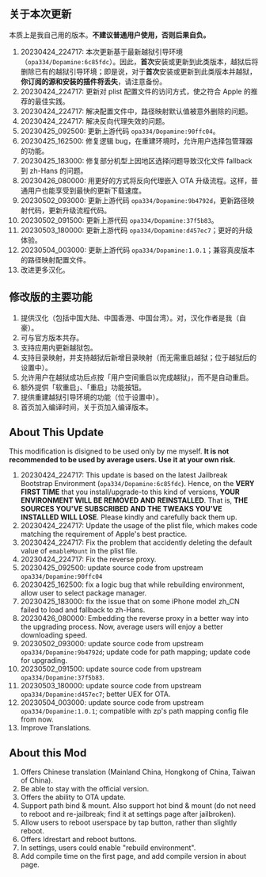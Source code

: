 ## 关于本次更新

本质上是我自己用的版本。**不建议普通用户使用，否则后果自负。**

1. 20230424_224717: 本次更新基于最新越狱引导环境（`opa334/Dopamine:6c85fdc`）。因此，**首次**安装或更新到此类版本，越狱后将删除已有的越狱引导环境；即是说，对于**首次**安装或更新到此类版本并越狱，**你订阅的源和安装的插件将丢失**，请注意备份。
2. 20230424_224717: 更新对 plist 配置文件的访问方式，使之符合 Apple 的推荐的最佳实践。
3. 20230424_224717: 解决配置文件中，路径映射默认值被意外删除的问题。
4. 20230424_224717: 解决反向代理失效的问题。
5. 20230425_092500: 更新上游代码 `opa334/Dopamine:90ffc04`。
6. 20230425_162500: 修复逻辑 bug，在重建环境时，允许用户选择包管理器的功能。
7. 20230425_183000: 修复部分机型上因地区选择问题导致汉化文件 fallback 到 zh-Hans 的问题。
8. 20230426_080000: 用更好的方式将反向代理嵌入 OTA 升级流程。这样，普通用户也能享受到最快的更新下载速度。
9. 20230502_093000: 更新上游代码 `opa334/Dopamine:9b4792d`，更新路径映射代码，更新升级流程代码。
10. 20230502_091500: 更新上游代码 `opa334/Dopamine:37f5b83`。
11. 20230503_180000: 更新上游代码 `opa334/Dopamine:d457ec7`；更好的升级体验。
12. 20230504_003000: 更新上游代码 `opa334/Dopamine:1.0.1`；兼容真皮版本的路径映射配置文件。
13. 改进更多汉化。

## 修改版的主要功能

1. 提供汉化（包括中国大陆、中国香港、中国台湾）。对，汉化作者是我（自豪）。
2. 可与官方版本共存。
3. 支持应用内更新越狱包。
4. 支持目录映射，并支持越狱后新增目录映射（而无需重启越狱；位于越狱后的设置中）。
5. 允许用户在越狱成功后点按「用户空间重启以完成越狱」，而不是自动重启。
6. 额外提供「软重启」、「重启」功能按钮。
7. 提供重建越狱引导环境的功能（位于设置中）。
8. 首页加入编译时间，关于页加入编译版本。

## About This Update

This modification is disigned to be used only by me myself. **It is not recommended to be used by average users. Use it at your own risk.**

1. 20230424_224717: This update is based on the latest Jailbreak Bootstrap Environment (`opa334/Dopamine:6c85fdc`). Hence, on the **VERY FIRST TIME** that you install/upgrade-to this kind of versions, **YOUR ENVIRONMENT WILL BE REMOVED AND REINSTALLED**. That is, **THE SOURCES YOU'VE SUBSCRIBED AND THE TWEAKS YOU'VE INSTALLED WILL LOSE**. Please kindly and carefully back them up.
2. 20230424_224717: Update the usage of the plist file, which makes code matching the requirement of Apple's best practice.
3. 20230424_224717: Fix the problem that accidently deleting the default value of `emableMount` in the plist file.
4. 20230424_224717: Fix the reverse proxy.
5. 20230425_092500: update source code from upstream `opa334/Dopamine:90ffc04`
6. 20230425_162500: fix a logic bug that while rebuilding environment, allow user to select package manager.
7. 20230425_183000: fix the issue that on some iPhone model zh_CN failed to load and fallback to zh-Hans.
8. 20230426_080000: Embedding the reverse proxy in a better way into the upgrading process. Now, average users will enjoy a better downloading speed.
9. 20230502_093000: update source code from upstream `opa334/Dopamine:9b4792d`; update code for path mapping; update code for upgrading.
10. 20230502_091500: update source code from upstream `opa334/Dopamine:37f5b83`.
11. 20230503_180000: update source code from upstream `opa334/Dopamine:d457ec7`; better UEX for OTA.
12. 20230504_003000: update source code from upstream `opa334/Dopamine:1.0.1`; compatible with zp's path mapping config file from now.
13. Improve Translations.

## About this Mod

1. Offers Chinese translation (Mainland China, Hongkong of China, Taiwan of China).
2. Be able to stay with the official version.
3. Offers the ability to OTA update.
4. Support path bind & mount. Also support hot bind & mount (do not need to reboot and re-jailbreak; find it at settings page after jailbroken).
5. Allow users to reboot userspace by tap button, rather than slightly reboot.
6. Offers ldrestart and reboot buttons.
7. In settings, users could enable "rebuild environment".
8. Add compile time on the first page, and add compile version in about page.
